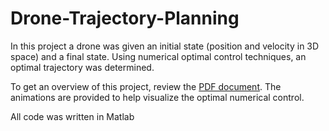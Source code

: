 # Drone-Trajectory-Planning
In this project a drone was given an initial state (position and velocity in 3D space) and a final state. Using numerical optimal control techniques, an optimal trajectory was determined.

To get an overview of this project, review the [PDF document](https://github.com/jaredmt/Drone-Trajectory-Planning/blob/master/Drone%20Trajectory%20Planning%20Project%20-%20Ticotin.pdf). The animations are provided to help visualize the optimal numerical control.

All code was written in Matlab
